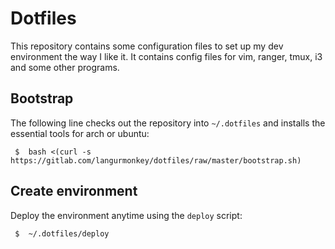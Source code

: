 # Dotfiles

This repository contains some configuration files to set up
my dev environment the way I like it. It contains config files for
vim, ranger, tmux, i3 and some other programs.

## Bootstrap

The following line checks out the repository into `~/.dotfiles` and installs the essential tools for arch or ubuntu:

```
 $  bash <(curl -s https://gitlab.com/langurmonkey/dotfiles/raw/master/bootstrap.sh)
```

## Create environment

Deploy the environment anytime using the `deploy` script:

```
 $  ~/.dotfiles/deploy
```

